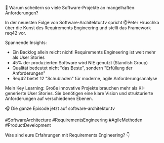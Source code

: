 🎯 Warum scheitern so viele Software-Projekte an mangelhaften Anforderungen? 

In der neuesten Folge von Software-Architektur.tv spricht @Peter Hruschka über die Kunst des Requirements Engineering und stellt das Framework req42 vor.

Spannende Insights:
- Ein Backlog allein reicht nicht! Requirements Engineering ist weit mehr als User Stories
- 45% der produzierten Software wird NIE genutzt (Standish Group)
- Qualität bedeutet nicht "das Beste", sondern "Erfüllung der Anforderungen"
- Req42 bietet 12 "Schubladen" für moderne, agile Anforderungsanalyse

Mein Key Learning: Große innovative Projekte brauchen mehr als KI-generierte User Stories. Sie benötigen eine klare Vision und strukturierte Anforderungen auf verschiedenen Ebenen.

🎧 Die ganze Episode jetzt auf software-architektur.tv

#SoftwareArchitecture #RequirementsEngineering #AgileMethoden #ProductDevelopment

Was sind eure Erfahrungen mit Requirements Engineering? 👇